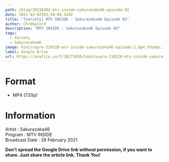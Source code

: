 ```yaml
---
path: /blog/20210302-mtv-inside-sakurazaka46-episode-02
date: 2021-03-02T03:50:08.520Z
title: "[Variety] MTV INSIDE - Sakurazaka46 Episode 02"
author: Chr0balord
description: "MTV INSIDE : Sakurazaka46 Episode 02"
tags:
  - Variety
  - Sakurazaka46
image: himitsupro-210228-mtv-inside-sakurazaka46-episode-2.mp4_thumbs.jpg
label: Google Drive
url: https://acefile.co/f/38271656/himitsupro-210228-mtv-inside-sakurazaka46-episode-2-mp4
---
```

# Format

* MP4 (720p)

# Information

Artist : Sakurazaka46 <br>Program : MTV INSIDE <br>
Broadcast Date : 28 February 2021

**Don't spread the Google Drive link without permission, if you want to share. Just share the article link. Thank You!**
